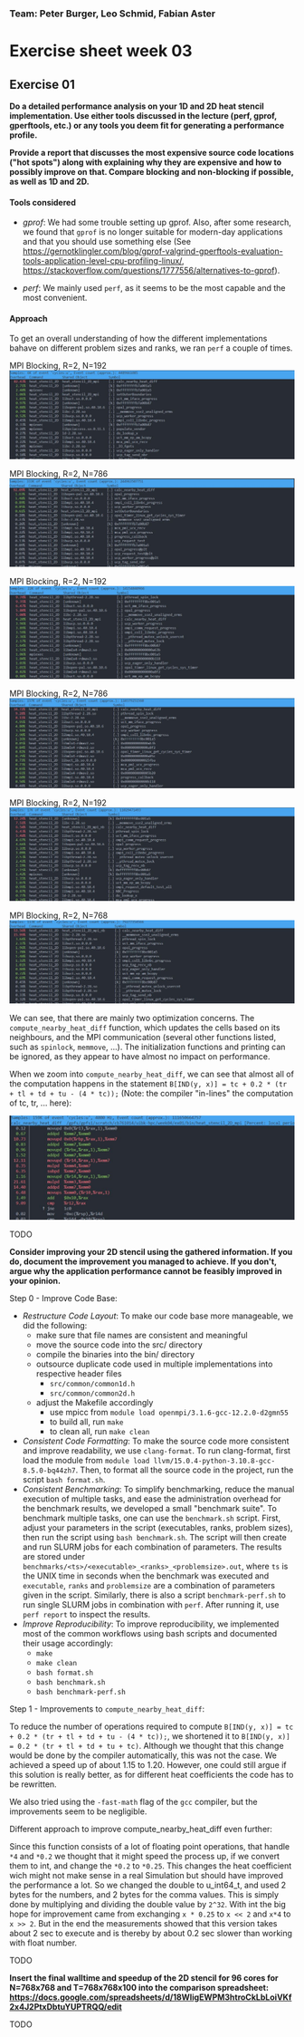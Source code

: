 ### Team: Peter Burger, Leo Schmid, Fabian Aster

# Exercise sheet week 03

## Exercise 01

**Do a detailed performance analysis on your 1D and 2D heat stencil implementation. Use either tools discussed in the lecture (perf, gprof, gperftools, etc.) or any tools you deem fit for generating a performance profile.**

**Provide a report that discusses the most expensive source code locations ("hot spots") along with explaining why they are expensive and how to possibly improve on that. Compare blocking and non-blocking if possible, as well as 1D and 2D.**

#### Tools considered

* *gprof*: We had some trouble setting up gprof. Also, after some research, we found that `gprof` is no longer suitable for modern-day applications and that you should use something else (See https://gernotklingler.com/blog/gprof-valgrind-gperftools-evaluation-tools-application-level-cpu-profiling-linux/, https://stackoverflow.com/questions/1777556/alternatives-to-gprof).

* *perf*: We mainly used `perf`, as it seems to be the most capable and the most convenient.

#### Approach

To get an overall understanding of how the different implementations bahave on different problem sizes and ranks, we ran `perf` a couple of times.

MPI Blocking, R=2, N=192
![](img/perf-mpi-b-2-192.jpg)

MPI Blocking, R=2, N=786
![](img/perf-mpi-b-2-768.jpg)

MPI Blocking, R=2, N=192
![](img/perf-mpi-b-64-192.jpg)

MPI Blocking, R=2, N=786
![](img/perf-mpi-b-64-768.jpg)

MPI Blocking, R=2, N=192
![](img/perf-mpi-nb-64-192.jpg)

MPI Blocking, R=2, N=768
![](img/perf-mpi-nb-64-768.jpg)

We can see, that there are mainly two optimization concerns. The `compute_nearby_heat_diff` function, which updates the cells based on its neighbours, and the MPI communication (several other functions listed, such as `spinlock`, `memmove`, ...). The initialization functions and printing can be ignored, as they appear to have almost no impact on performance.

When we zoom into `compute_nearby_heat_diff`, we can see that almost all of the computation happens in the statement `B[IND(y, x)] = tc + 0.2 * (tr + tl + td + tu - (4 * tc));` (Note: the compiler "in-lines" the computation of tc, tr, ... here):

![](img/perf-calculate_nearby_heat_diff.jpg)

TODO

**Consider improving your 2D stencil using the gathered information. If you do, document the improvement you managed to achieve. If you don't, argue why the application performance cannot be feasibly improved in your opinion.**

Step 0 - Improve Code Base:

* *Restructure Code Layout*: To make our code base more manageable, we did the following:
    * make sure that file names are consistent and meaningful
    * move the source code into the src/ directory
    * compile the binaries into the bin/ directory
    * outsource duplicate code used in multiple implementations into respective header files
        * `src/common/common1d.h`
        * `src/common/common2d.h`
    * adjust the Makefile accordingly
        * use mpicc from `module load openmpi/3.1.6-gcc-12.2.0-d2gmn55`
        * to build all, run `make`
        * to clean all, run `make clean`
* *Consistent Code Formatting*: To make the source code more consistent and improve readability, we use `clang-format`. To run clang-format, first load the module from `module load llvm/15.0.4-python-3.10.8-gcc-8.5.0-bq44zh7`. Then, to format all the source code in the project, run the script `bash format.sh`.
* *Consistent Benchmarking*: To simplify benchmarking, reduce the manual execution of multiple tasks, and ease the administration overhead for the benchmark results, we developed a small "benchmark suite". To benchmark multiple tasks, one can use the `benchmark.sh` script. First, adjust your parameters in the script (executables, ranks, problem sizes), then run the script using `bash benchmark.sh`. The script will then create and run SLURM jobs for each combination of parameters. The results are stored under `benchmarks/<ts>/<executable>_<ranks>_<problemsize>.out`, where `ts` is the UNIX time in seconds when the benchmark was executed and `executable`, `ranks` and `problemsize` are a combination of parameters given in the script. Similarly, there is also a script `benchmark-perf.sh` to run single SLURM jobs in combination with `perf`. After running it, use `perf report` to inspect the results.
* *Improve Reproducibility*: To improve reproducibility, we implemented most of the common workflows using bash scripts and documented their usage accordingly:
    * `make`
    * `make clean`
    * `bash format.sh`
    * `bash benchmark.sh`
    * `bash benchmark-perf.sh`

Step 1 - Improvements to `compute_nearby_heat_diff`:

To reduce the number of operations required to compute `B[IND(y, x)] = tc + 0.2 * (tr + tl + td + tu - (4 * tc));`, we shortened it to `B[IND(y, x)] = 0.2 * (tr + tl + td + tu + tc)`. Although we thought that this change would be done by the compiler automatically, this was not the case. We achieved a speed up of about 1.15 to 1.20. However, one could still argue if this solution is really better, as for different heat coefficients the code has to be rewritten.

We also tried using the `-fast-math` flag of the `gcc` compiler, but the improvements seem to be negligible.

Different approach to improve compute_nearby_heat_diff even further:

Since this function consists of a lot of floating point operations, that handle `*4` and `*0.2` we thought that it might speed the process up, if we
convert them to int, and change the `*0.2` to `*0.25`. 
This changes the heat coefficient wich might not make sense in a real Simulation but should have improved the performance a lot.
So we changed the double to u_int64_t, and used 2 bytes for the numbers, and 2 bytes for the comma values.
This is simply done by multiplying and dividing the double value by `2^32`.
With int the big hope for improvement came from exchanging `x * 0.25` to `x << 2` and `x*4` to `x >> 2`.
But in the end the measurements showed that this version takes about 2 sec to execute and is thereby by about 0.2 sec slower than
working with float number.

TODO

**Insert the final walltime and speedup of the 2D stencil for 96 cores for N=768x768 and T=768x768x100 into the comparison spreadsheet: https://docs.google.com/spreadsheets/d/18WIigEWPM3htroCkLbLoiVKf2x4J2PtxDbtuYUPTRQQ/edit**

TODO
